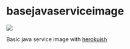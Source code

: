 # basejavaserviceimage

[![](https://badge.imagelayers.io/davidkarlsen/basejavaserviceimage:latest.svg)](https://imagelayers.io/?images=davidkarlsen/basejavaserviceimage:latest 'Get your own badge on imagelayers.io')

Basic java service image with [herokuish](https://github.com/gliderlabs/herokuish)
